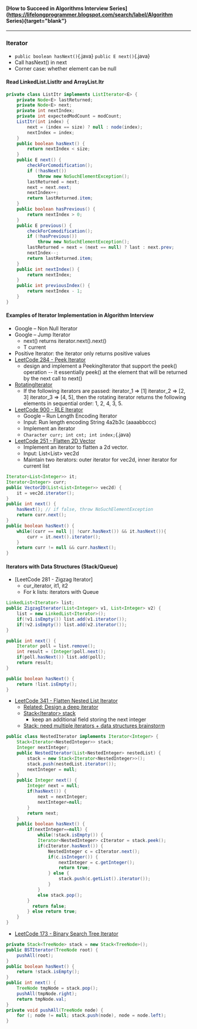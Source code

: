#### [How to Succeed in Algorithms Interview Series](https://lifelongprogrammer.blogspot.com/search/label/Algorithm Series){target="blank"}
<script src="/feeds/posts/default/-/Algorithm Series?orderby=updated&amp;alt=json-in-script&amp;callback=series&amp;max-results=20"></script>

---

### Iterator
- `public boolean hasNext()`{.java} `public E next()`{.java}
- Call hasNext() in next
- Corner case: whether element can be null

#### Read LinkedList.ListItr<E> and ArrayList.Itr<E>
```java
private class ListItr implements ListIterator<E> {
    private Node<E> lastReturned;
    private Node<E> next;
    private int nextIndex;
    private int expectedModCount = modCount;
    ListItr(int index) {
        next = (index == size) ? null : node(index);
        nextIndex = index;
    }
    public boolean hasNext() {
        return nextIndex < size;
    }
    public E next() {
        checkForComodification();
        if (!hasNext())
            throw new NoSuchElementException();
        lastReturned = next;
        next = next.next;
        nextIndex++;
        return lastReturned.item;
    }
    public boolean hasPrevious() {
        return nextIndex > 0;
    }
    public E previous() {
        checkForComodification();
        if (!hasPrevious())
            throw new NoSuchElementException();
        lastReturned = next = (next == null) ? last : next.prev;
        nextIndex--;
        return lastReturned.item;
    }
    public int nextIndex() {
        return nextIndex;
    }
    public int previousIndex() {
        return nextIndex - 1;
    }
}    
```

#### Examples of Iterator Implementation in Algorithm Interview
- Google – Non Null Iterator
- Google – Jump Iterator
  - next() returns iterator.next().next()
  - T current
- Positive Iterator: the iterator only returns positive values
- [LeetCode 284 - Peek Iterator](https://leetcode.com/problems/peeking-iterator/discuss/72558/concise-java-solution)
  - design and implement a PeekingIterator that support the peek() operation -- it essentially peek() at the element that will be returned by the next call to next()
- [RotatingIterator](https://github.com/kowshik/big-o/blob/master/java/src/collections/RotatingIterator.java)
  -  If the following iterators are passed: iterator_1 => [1] iterator_2 => [2, 3] iterator_3 => [4, 5], then the rotating iterator returns the following elements in sequential order: 1, 2, 4, 3, 5.
- [LeetCode 900 - RLE Iterator](https://leetcode.com/problems/rle-iterator/discuss/168286/Java-straightforward-code-with-comment-O(n)-time-and-O(1)-space)
  - Google – Run Length Encoding Iterator
  - Input: Run length encoding String 4a2b3c (aaaabbccc)
  - Implement an iterator
  - `Character curr; int cnt; int index;`{.java}
- [LeetCode 251 - Flatten 2D Vector](http://buttercola.blogspot.com/2015/08/leetcode-flatten-2d-vector.html)
  - Implement an iterator to flatten a 2d vector.
  - Input: List<List<Integer>> vec2d
  - Maintain two iterators: outer iterator for vec2d, inner iterator for current list
```java
Iterator<List<Integer>> it;
Iterator<Integer> curr;
public Vector2D(List<List<Integer>> vec2d) {
    it = vec2d.iterator();
}
public int next() {
    hasNext(); // if false, throw NoSuchElementException
    return curr.next();
}
public boolean hasNext() {
    while((curr == null || !curr.hasNext()) && it.hasNext()){
        curr = it.next().iterator();
    }
    return curr != null && curr.hasNext();
}
```

#### Iterators with Data Structures (Stack/Queue)
- [LeetCode 281 - Zigzag Iterator]
  - cur_iterator, it1, it2
  - For k lists: iterators with Queue
```java
LinkedList<Iterator> list;
public ZigzagIterator(List<Integer> v1, List<Integer> v2) {
    list = new LinkedList<Iterator>();
    if(!v1.isEmpty()) list.add(v1.iterator());
    if(!v2.isEmpty()) list.add(v2.iterator());
}

public int next() {
    Iterator poll = list.remove();
    int result = (Integer)poll.next();
    if(poll.hasNext()) list.add(poll);
    return result;
}

public boolean hasNext() {
    return !list.isEmpty();
}
```
- [LeetCode 341 - Flatten Nested List Iterator](https://leetcode.com/problems/flatten-nested-list-iterator/discuss/80175/share-my-java-neat-solution-8ms)
  - [Related: Design a deep iterator](https://github.com/kowshik/big-o/blob/master/java/src/collections/DeepIterator.java)
  - [Stack<Iterator<NestedInteger>> stack](https://leetcode.com/problems/flatten-nested-list-iterator/discuss/80175/share-my-java-neat-solution-8ms)
    - keep an additional field storing the next integer
  - [Stack<NestedInteger>: need multiple iterators + data structures brainstorm](https://www.jiuzhang.com/solutions/flatten-nested-list-iterator/)
```java
public class NestedIterator implements Iterator<Integer> {
    Stack<Iterator<NestedInteger>> stack;
    Integer nextInteger;
    public NestedIterator(List<NestedInteger> nestedList) {
        stack = new Stack<Iterator<NestedInteger>>();
        stack.push(nestedList.iterator());
        nextInteger = null;
    }
    public Integer next() {
        Integer next = null;
        if(hasNext()) {
            next = nextInteger;
            nextInteger=null;
        }
        return next;
    }
    public boolean hasNext() {
        if(nextInteger==null) {
            while(!stack.isEmpty()) {
            Iterator<NestedInteger> cIterator = stack.peek();
            if(cIterator.hasNext()) {
                NestedInteger c = cIterator.next();
                if(c.isInteger()) {
                    nextInteger = c.getInteger();
                    return true;
                } else {
                    stack.push(c.getList().iterator());
                }
            }
            else stack.pop();
        }
          return false;
        } else return true;
    }   
}
```
- [LeetCode 173 - Binary Search Tree Iterator](https://leetcode.com/problems/binary-search-tree-iterator/discuss/52525/My-solutions-in-3-languages-with-Stack)
```java
private Stack<TreeNode> stack = new Stack<TreeNode>();
public BSTIterator(TreeNode root) {
    pushAll(root);
}
public boolean hasNext() {
    return !stack.isEmpty();
}
public int next() {
    TreeNode tmpNode = stack.pop();
    pushAll(tmpNode.right);
    return tmpNode.val;
}
private void pushAll(TreeNode node) {
    for (; node != null; stack.push(node), node = node.left);
}
```

